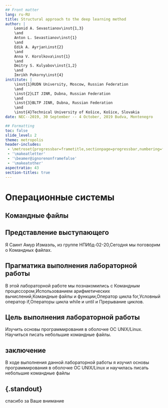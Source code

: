 ```yaml
---
## Front matter
lang: ru-RU
title: Structural approach to the deep learning method
author: |
	Leonid A. Sevastianov\inst{1,3}
	\and
	Anton L. Sevastianov\inst{1}
	\and
	Edik A. Ayrjan\inst{2}
	\and
	Anna V. Korolkova\inst{1}
	\and
	Dmitry S. Kulyabov\inst{1,2}
	\and
	Imrikh Pokorny\inst{4}
institute: |
	\inst{1}RUDN University, Moscow, Russian Federation
	\and
	\inst{2}LIT JINR, Dubna, Russian Federation
	\and
	\inst{3}BLTP JINR, Dubna, Russian Federation
	\and
	\inst{4}Technical University of Košice, Košice, Slovakia
date: NEC--2019, 30 September -- 4 October, 2019 Budva, Montenegro

## Formatting
toc: false
slide_level: 2
theme: metropolis
header-includes: 
 - \metroset{progressbar=frametitle,sectionpage=progressbar,numbering=fraction}
 - '\makeatletter'
 - '\beamer@ignorenonframefalse'
 - '\makeatother'
aspectratio: 43
section-titles: true
---
```



# Операционные системы

## Командные файлы

## Представление выступающего


Я Саинт Амур Измаэль, из группе НПИбд-02-20,Сегодня мы поговорим о Командных файлах.

## Прагматика выполнения лабораторной работы 
В этой лабораторной работе мы познакомились с Командным процессором,Использованием арифметических вычислений,Командные файлы и функции,Оператор цикла for,Условный оператор if,Операторы цикла while и until и Прерывание циклов.


## Цель выполнения лабораторной работы

Изучить основы программирования в оболочке ОС UNIX/Linux. Научиться писать небольшие командные файлы.

## заключение
В ходе выполнения данной лабораторной работы я изучил основы
программирования в оболочке ОС UNIX/Linux и научилась писать
небольшие командные файлы


## {.standout}

спасибо за Ваше внимание
